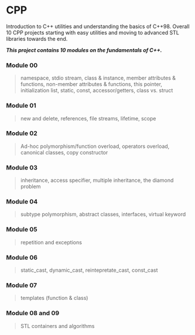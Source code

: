 # CPP
Introduction to C++ utilities and understanding the basics of C++98. Overall 10 CPP projects starting with easy utilities and moving to advanced STL libraries towards the end.

***This project contains 10 modules on the fundamentals of C++.***

### Module 00

> namespace, stdio stream, class & instance, member attributes & functions, non-member attributes & functions, this pointer, initialization list, static, const, accessor/getters, class vs. struct

### Module 01

> new and delete, references, file streams, lifetime, scope

### Module 02

> Ad-hoc polymorphism/function overload, operators overload, canonical classes, copy constructor

### Module 03

> inheritance, access specifier, multiple inheritance, the diamond problem

### Module 04

> subtype polymorphism, abstract classes, interfaces, virtual keyword

### Module 05

> repetition and exceptions

### Module 06

> static_cast, dynamic_cast, reintepretate_cast, const_cast

### Module 07

> templates (function & class)

### Module 08 and 09

> STL containers and algorithms
